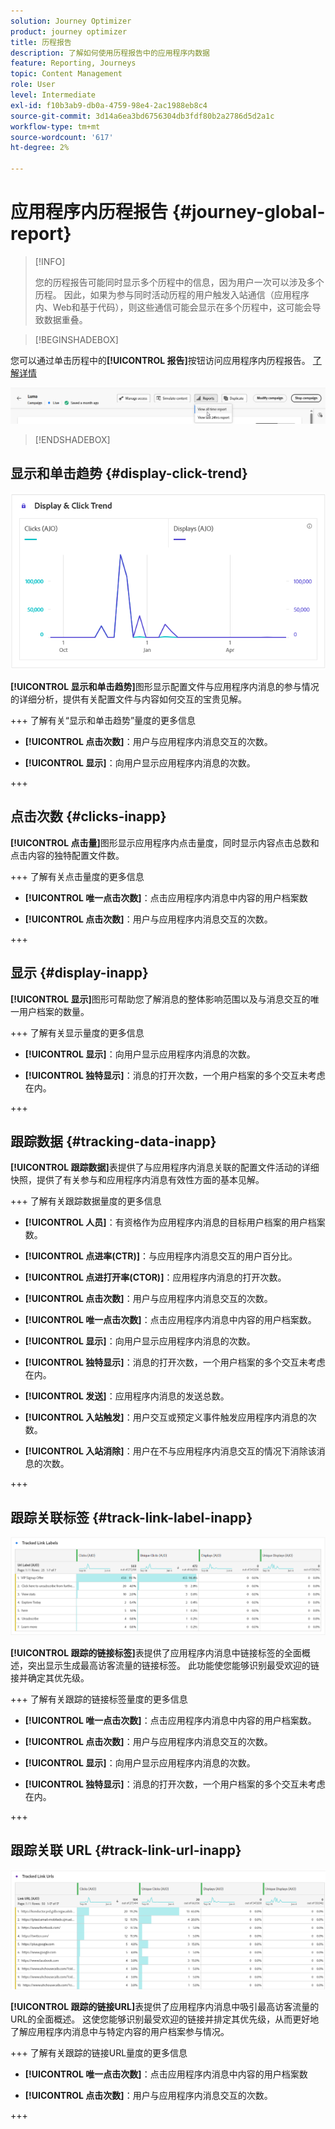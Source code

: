 ```yaml
---
solution: Journey Optimizer
product: journey optimizer
title: 历程报告
description: 了解如何使用历程报告中的应用程序内数据
feature: Reporting, Journeys
topic: Content Management
role: User
level: Intermediate
exl-id: f10b3ab9-db0a-4759-98e4-2ac1988eb8c4
source-git-commit: 3d14a6ea3bd6756304db3fdf80b2a2786d5d2a1c
workflow-type: tm+mt
source-wordcount: '617'
ht-degree: 2%

---
```


# 应用程序内历程报告 {#journey-global-report}

>[!INFO]
>
>您的历程报告可能同时显示多个历程中的信息，因为用户一次可以涉及多个历程。 因此，如果为参与同时活动历程的用户触发入站通信（应用程序内、Web和基于代码），则这些通信可能会显示在多个历程中，这可能会导致数据重叠。

>[!BEGINSHADEBOX]

您可以通过单击历程中的&#x200B;**[!UICONTROL 报告]**&#x200B;按钮访问应用程序内历程报告。 [了解详情](report-gs-cja.md)

![](assets/report-access.png)

>[!ENDSHADEBOX]

## 显示和单击趋势 {#display-click-trend}

![](assets/cja-inapp-impressions-click.png)

**[!UICONTROL 显示和单击趋势]**&#x200B;图形显示配置文件与应用程序内消息的参与情况的详细分析，提供有关配置文件与内容如何交互的宝贵见解。

+++ 了解有关“显示和单击趋势”量度的更多信息

* **[!UICONTROL 点击次数]**：用户与应用程序内消息交互的次数。

* **[!UICONTROL 显示]**：向用户显示应用程序内消息的次数。

+++

## 点击次数 {#clicks-inapp}

**[!UICONTROL 点击量]**&#x200B;图形显示应用程序内点击量度，同时显示内容点击总数和点击内容的独特配置文件数。

+++ 了解有关点击量度的更多信息

* **[!UICONTROL 唯一点击次数]**：点击应用程序内消息中内容的用户档案数

* **[!UICONTROL 点击次数]**：用户与应用程序内消息交互的次数。

+++

## 显示 {#display-inapp}

**[!UICONTROL 显示]**&#x200B;图形可帮助您了解消息的整体影响范围以及与消息交互的唯一用户档案的数量。

+++ 了解有关显示量度的更多信息

* **[!UICONTROL 显示]**：向用户显示应用程序内消息的次数。

* **[!UICONTROL 独特显示]**：消息的打开次数，一个用户档案的多个交互未考虑在内。

+++

## 跟踪数据 {#tracking-data-inapp}

**[!UICONTROL 跟踪数据]**&#x200B;表提供了与应用程序内消息关联的配置文件活动的详细快照，提供了有关参与和应用程序内消息有效性方面的基本见解。

+++ 了解有关跟踪数据量度的更多信息

* **[!UICONTROL 人员]**：有资格作为应用程序内消息的目标用户档案的用户档案数。

* **[!UICONTROL 点进率(CTR)]**：与应用程序内消息交互的用户百分比。

* **[!UICONTROL 点进打开率(CTOR)]**：应用程序内消息的打开次数。

* **[!UICONTROL 点击次数]**：用户与应用程序内消息交互的次数。

* **[!UICONTROL 唯一点击次数]**：点击应用程序内消息中内容的用户档案数。

* **[!UICONTROL 显示]**：向用户显示应用程序内消息的次数。

* **[!UICONTROL 独特显示]**：消息的打开次数，一个用户档案的多个交互未考虑在内。

* **[!UICONTROL 发送]**：应用程序内消息的发送总数。

* **[!UICONTROL 入站触发]**：用户交互或预定义事件触发应用程序内消息的次数。

* **[!UICONTROL 入站消除]**：用户在不与应用程序内消息交互的情况下消除该消息的次数。

+++

## 跟踪关联标签 {#track-link-label-inapp}

![](assets/cja-inapp-tracked-link-labels.png)

**[!UICONTROL 跟踪的链接标签]**&#x200B;表提供了应用程序内消息中链接标签的全面概述，突出显示生成最高访客流量的链接标签。 此功能使您能够识别最受欢迎的链接并确定其优先级。

+++ 了解有关跟踪的链接标签量度的更多信息

* **[!UICONTROL 唯一点击次数]**：点击应用程序内消息中内容的用户档案数。

* **[!UICONTROL 点击次数]**：用户与应用程序内消息交互的次数。

* **[!UICONTROL 显示]**：向用户显示应用程序内消息的次数。

* **[!UICONTROL 独特显示]**：消息的打开次数，一个用户档案的多个交互未考虑在内。

+++

## 跟踪关联 URL {#track-link-url-inapp}

![](assets/cja-inapp-tracked-link-urls.png)

**[!UICONTROL 跟踪的链接URL]**&#x200B;表提供了应用程序内消息中吸引最高访客流量的URL的全面概述。 这使您能够识别最受欢迎的链接并排定其优先级，从而更好地了解应用程序内消息中与特定内容的用户档案参与情况。

+++ 了解有关跟踪的链接URL量度的更多信息

* **[!UICONTROL 唯一点击次数]**：点击应用程序内消息中内容的用户档案数

* **[!UICONTROL 点击次数]**：用户与应用程序内消息交互的次数。

+++

